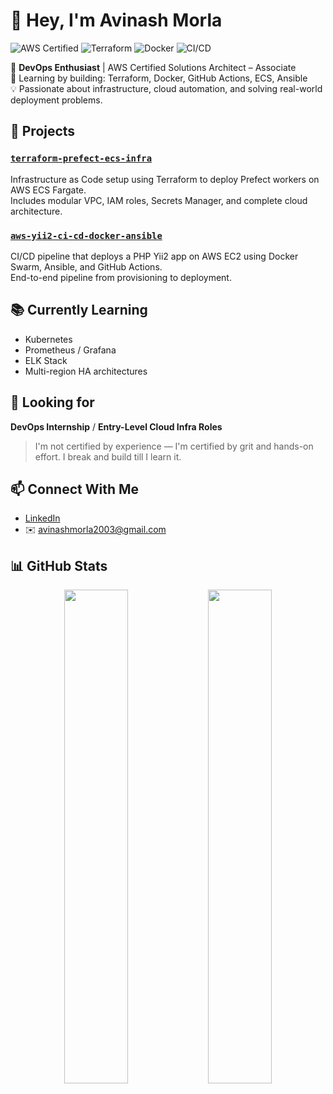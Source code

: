 # 👋 Hey, I'm Avinash Morla

![AWS Certified](https://img.shields.io/badge/AWS-Certified%20SAA-orange)
![Terraform](https://img.shields.io/badge/IaC-Terraform-blueviolet)
![Docker](https://img.shields.io/badge/Container-Docker-blue)
![CI/CD](https://img.shields.io/badge/CI%2FCD-GitHub%20Actions-lightgrey)



🚀 **DevOps Enthusiast** | AWS Certified Solutions Architect – Associate  
🔧 Learning by building: Terraform, Docker, GitHub Actions, ECS, Ansible  
💡 Passionate about infrastructure, cloud automation, and solving real-world deployment problems.



## 📁 Projects

### [`terraform-prefect-ecs-infra`](https://github.com/Avinashmorla/terraform-prefect-ecs-infra)  
Infrastructure as Code setup using Terraform to deploy Prefect workers on AWS ECS Fargate.  
Includes modular VPC, IAM roles, Secrets Manager, and complete cloud architecture.

### [`aws-yii2-ci-cd-docker-ansible`](https://github.com/Avinashmorla/aws-yii2-ci-cd-docker-ansible)  
CI/CD pipeline that deploys a PHP Yii2 app on AWS EC2 using Docker Swarm, Ansible, and GitHub Actions.  
End-to-end pipeline from provisioning to deployment.



## 📚 Currently Learning

- Kubernetes
- Prometheus / Grafana
- ELK Stack
- Multi-region HA architectures



## 🚀 Looking for

**DevOps Internship** / **Entry-Level Cloud Infra Roles**  
> I'm not certified by experience — I'm certified by grit and hands-on effort. I break and build till I learn it.



## 📫 Connect With Me

- [LinkedIn](https://www.linkedin.com/in/avinashmorla/)
- ✉️ avinashmorla2003@gmail.com



## 📊 GitHub Stats

<div align="center">
  <img src="https://github-readme-stats.vercel.app/api?username=Avinashmorla&show_icons=true&theme=radical" width="45%"/>  
  <img src="https://github-readme-stats.vercel.app/api/top-langs/?username=Avinashmorla&layout=compact&theme=radical" width="45%"/>
</div>
